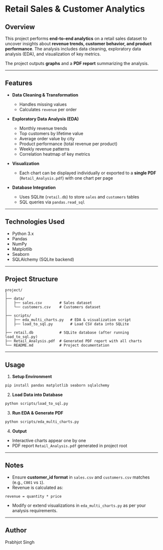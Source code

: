 # Retail Sales & Customer Analytics

## Overview
This project performs **end-to-end analytics** on a retail sales dataset to uncover insights about **revenue trends, customer behavior, and product performance**. The analysis includes data cleaning, exploratory data analysis (EDA), and visualization of key metrics.

The project outputs **graphs** and a **PDF report** summarizing the analysis.

---

## Features
- **Data Cleaning & Transformation**  
  - Handles missing values  
  - Calculates `revenue` per order  

- **Exploratory Data Analysis (EDA)**  
  - Monthly revenue trends  
  - Top customers by lifetime value  
  - Average order value by city  
  - Product performance (total revenue per product)  
  - Weekly revenue patterns  
  - Correlation heatmap of key metrics  

- **Visualization**  
  - Each chart can be displayed individually or exported to a **single PDF** (`Retail_Analysis.pdf`) with one chart per page  

- **Database Integration**  
  - Uses SQLite (`retail.db`) to store `sales` and `customers` tables  
  - SQL queries via `pandas.read_sql`  

---

## Technologies Used
- Python 3.x  
- Pandas  
- NumPy  
- Matplotlib  
- Seaborn  
- SQLAlchemy (SQLite backend)  

---

## Project Structure
```
project/
│
├── data/
│   ├── sales.csv        # Sales dataset
│   └── customers.csv    # Customers dataset
│
├── scripts/
│   ├── eda_multi_charts.py   # EDA & visualization script
│   ├── load_to_sql.py        # Load CSV data into SQLite
│
├── retail.db            # SQLite database (after running load_to_sql.py)
├── Retail_Analysis.pdf  # Generated PDF report with all charts
└── README.md            # Project documentation
```

---

## Usage

1. **Setup Environment**
```bash
pip install pandas matplotlib seaborn sqlalchemy
```

2. **Load Data into Database**
```bash
python scripts/load_to_sql.py
```

3. **Run EDA & Generate PDF**
```bash
python scripts/eda_multi_charts.py
```

4. **Output**
- Interactive charts appear one by one  
- PDF report `Retail_Analysis.pdf` generated in project root  

---

## Notes
- Ensure **customer_id format** in `sales.csv` and `customers.csv` matches (e.g., `C001` vs `1`).  
- Revenue is calculated as:  
```
revenue = quantity * price
```  
- Modify or extend visualizations in `eda_multi_charts.py` as per your analysis requirements.  

---

## Author
Prabhjot Singh